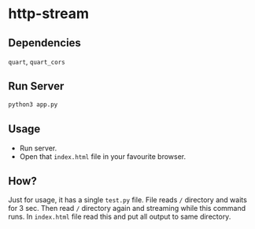 # http-stream
## Dependencies
`quart`, `quart_cors`

## Run Server
```sh
python3 app.py
```
## Usage
- Run server.
- Open that `index.html` file in your favourite browser.

## How?
Just for usage, it has a single `test.py` file.
File reads `/` directory and waits for 3 sec. Then read `/` directory again and streaming while this command runs.
In `index.html` file read this and put all output to same directory.
